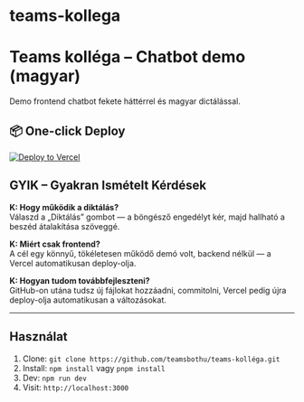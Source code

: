 # teams-kollega
# Teams kolléga – Chatbot demo (magyar)

Demo frontend chatbot fekete háttérrel és magyar dictálással.

## 📦 One-click Deploy

[![Deploy to Vercel](https://vercel.com/button)](https://vercel.com/new/clone?repository-url=https://github.com/teamsbothu/teams-kolléga)

## GYIK – Gyakran Ismételt Kérdések

**K: Hogy működik a diktálás?**  
Válaszd a „Diktálás” gombot — a böngésző engedélyt kér, majd hallható a beszéd átalakítása szöveggé.

**K: Miért csak frontend?**  
A cél egy könnyű, tökéletesen működő demó volt, backend nélkül — a Vercel automatikusan deploy-olja.

**K: Hogyan tudom továbbfejleszteni?**  
GitHub-on utána tudsz új fájlokat hozzáadni, commitolni, Vercel pedig újra deploy-olja automatikusan a változásokat.

---

## Használat

1. Clone: `git clone https://github.com/teamsbothu/teams-kolléga.git`
2. Install: `npm install` vagy `pnpm install`
3. Dev: `npm run dev`
4. Visit: `http://localhost:3000`
